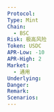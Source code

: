 ```yaml
---
Protocol: 
Type: Mint
Chain:
  - BSC
Risk: 极高风险
Token: USDC
APR-Low: -10
APR-High: 2
Market:
  - 通用
Underlying: 
Danger: 
Remark: 
Scenarios:
---
```


